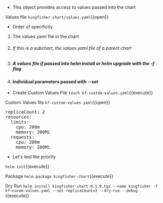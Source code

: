 - This object provides access to values passed into the chart

Values file `kingfisher-chart/values.yaml`{{open}}

- Order of specificity.

1. The values.yaml file in the chart
2. ###### If this is a subchart, the values.yaml file of a parent chart
3. ##### A values file if passed into helm install or helm upgrade with the -f flag
4. #### Individual parameters passed with --set

- Create Custom Values File
`touch kf-custom-values.yaml`{{execute}}

Custom Values file `kf-custom-values.yaml`{{open}}

<pre class="file" data-filename="kf-custom-values.yaml" data-target="replace">
replicaCount: 2
resources:
  limits:
    cpu: 200m
    memory: 200Mi
  requests:
    cpu: 200m
    memory: 200Mi
</pre>

- Let's test the priority

`helm init`{{execute}}

Package
`helm package kingfisher-chart`{{execute}}

Dry Run
`helm install kingfisher-chart-0.1.0.tgz --name kingfisher -f kf-cusom-values.yaml --set replicaCount=3 --dry-run --debug `{{execute}}
